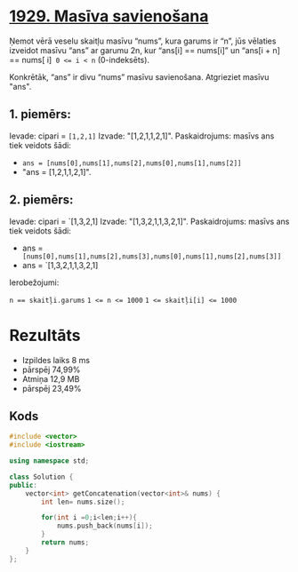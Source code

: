 # [1929. Masīva savienošana](https://leetcode.com/problems/concatenation-of-array/description/)

Ņemot vērā veselu skaitļu masīvu “nums”, kura garums ir “n”, jūs vēlaties izveidot masīvu “ans” ar garumu 2n, kur “ans[i] == nums[i]” un “ans[i + n] == nums[ i]` 0 <= i < n` (0-indeksēts).

Konkrētāk, “ans” ir divu “nums” masīvu savienošana.
Atgrieziet masīvu "ans".

## 1. piemērs:

Ievade: cipari = `[1,2,1]`
Izvade: "[1,2,1,1,2,1]".
Paskaidrojums: masīvs ans tiek veidots šādi:
- `ans = [nums[0],nums[1],nums[2],nums[0],nums[1],nums[2]]`
- "ans = [1,2,1,1,2,1]".

## 2. piemērs:
Ievade: cipari = `[1,3,2,1]
Izvade: "[1,3,2,1,1,3,2,1]".
Paskaidrojums: masīvs ans tiek veidots šādi:
- ans =` [nums[0],nums[1],nums[2],nums[3],nums[0],nums[1],nums[2],nums[3]]`
- ans = `[1,3,2,1,1,3,2,1]
 

Ierobežojumi:

`n == skaitļi.garums`
`1 <= n <= 1000`
`1 <= skaitļi[i] <= 1000`


# Rezultāts
- Izpildes laiks 8 ms
- pārspēj 74,99%
- Atmiņa 12,9 MB
- pārspēj 23,49%


## Kods
```cpp
#include <vector>
#include <iostream>

using namespace std;

class Solution {
public:
    vector<int> getConcatenation(vector<int>& nums) {
        int len= nums.size();

        for(int i =0;i<len;i++){
            nums.push_back(nums[i]);
        }
        return nums;
    }
};

```
